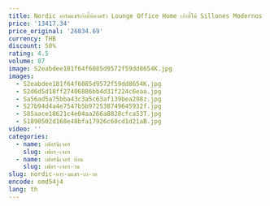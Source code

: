 ```yaml
---
title: Nordic อาร์มแชร์เก้าอี้ห้องครัว Lounge Office Home เก้าอี้ไม้ Sillones Modernos Para Sala Familia Lujo หรูหราเฟอร์นิเจอร์
price: '13417.34'
price_original: '26834.69'
currency: THB
discount: 50%
rating: 4.5
volume: 87
image: S2eabdee181f64f6085d9572f59dd8654K.jpg
images:
  - S2eabdee181f64f6085d9572f59dd8654K.jpg
  - S2d6d5d18ff27406886bb4d31f224c6eaa.jpg
  - Sa56ad5a75bba43c3a5c63af139bea298z.jpg
  - S27b94d4a4e7547b5b972538749645932f.jpg
  - S85aace18621c4e04aa266a8828cfca53T.jpg
  - S1890502d168e48bfa17926c60cd1d21aB.jpg
video: ''
categories:
  - name: เฟอร์นิเจอร์
    slug: เฟอร-เจอร
  - name: เฟอร์นิเจอร์ บ้าน
    slug: เฟอร-เจอร-าน
slug: nordic-อาร-มแชร-เก-าอ
encode: omd54j4
lang: th
---
```

  